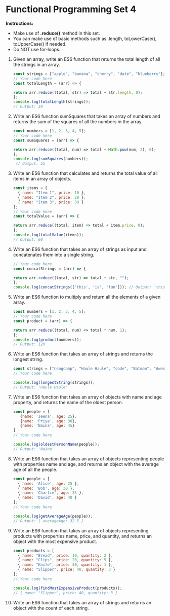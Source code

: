 # Functional Programming Set 4

**Instructions:**

- Make use of **.reduce()** method in this set.
- You can make use of basic methods such as .length, toLowerCase(), toUpperCase() if needed.
- Do NOT use for-loops.

1. Given an array, write an ES6 function that returns the total length of all the strings in an array.

    ```jsx
    const strings = ["apple", "banana", "cherry", "date", "blueberry"];
    // Your code here
    const totalLength = (arr) => {

    return arr.reduce((total, str) => total + str.length, 0);
    };
    console.log(totalLength(strings));
    // Output: 30
    ```

2. Write an ES6 function sumSquares that takes an array of numbers and returns the sum of the squares of all the numbers in the array

    ```jsx
    const numbers = [1, 2, 3, 4, 5];
    // Your code here
    const sumSquares = (arr) => {

    return arr.reduce((total, num) => total + Math.pow(num, 2), 0);
    };
    console.log(sumSquares(numbers));
     // Output: 55 
    ```

3. Write an ES6 function that calculates and returns the total value of all items in an array of objects.

    ```jsx
    const items = [
      { name: "Item 1", price: 10 },
      { name: "Item 2", price: 20 },
      { name: "Item 3", price: 30 }
    ];
    // Your code here
    const totalValue = (arr) => {

    return arr.reduce((total, item) => total + item.price, 0);
    };
    console.log(totalValue(items)); 
    // Output: 60
    ```

4. Write an ES6 function that takes an array of strings as input and concatenates them into a single string.

    ```jsx
    // Your code here
    const concatStrings = (arr) => {

    return arr.reduce((total, str) => total + str, "");
    };
    console.log(concatStrings(['this', 'is', 'fun'])); // Output: 'thisisfun'
    ```

5. Write an ES6 function to multiply and return all the elements of a given array.

    ```jsx
    const numbers = [1, 2, 3, 4, 5];
    // Your code here
    const product = (arr) => {

    return arr.reduce((total, num) => total * num, 1);
    };
    console.log(product(numbers));
    // Output: 120
    ```

6. Write an ES6 function that takes an array of strings and returns the longest string.

    ```jsx
    const strings = ["neogcamp", "Haule Haule", "code", "Batman", "Awesome"];
    // Your code here
    
    console.log(longestString(strings)); 
    // Output: 'Haule Haule'
    ```

7. Write an ES6 function that takes an array of objects with name and age property, and returns the name of the oldest person.

    ```jsx
    const people = [
       {name: 'Jeena', age: 25}, 
       {name: 'Priya', age: 30}, 
       {name: 'Naina', age: 45}
    ]
    // Your code here
    
    console.log(oldestPersonName(people)); 
    // Output: 'Naina'
    ```

8. Write an ES6 function that takes an array of objects representing people with properties name and age, and returns an object with the average age of all the people.

    ```jsx
    const people = [
      { name: 'Alice', age: 25 },
      { name: 'Bob', age: 30 },
      { name: 'Charlie', age: 35 },
      { name: 'David', age: 40 }
    ];
    // Your code here
    
    console.log(getAverageAge(people));
    // Output: { averageAge: 32.5 }
    ```

9. Write an ES6 function that takes an array of objects representing products with properties name, price, and quantity, and returns an object with the most expensive product.

    ```jsx
    const products = [
      { name: "Bread", price: 10, quantity: 2 },
      { name: "Clips", price: 20, quantity: 5 },
      { name: "Knife", price: 30, quantity: 1 },
      { name: "Slipper", price: 40, quantity: 3 }
    ];
    // Your code here
    
    console.log(findMostExpensiveProduct(products)); 
    // { name: "Slipper", price: 40, quantity: 3 }
    ```

10. Write an ES6 function that takes an array of strings and returns an object with the count of each string.
